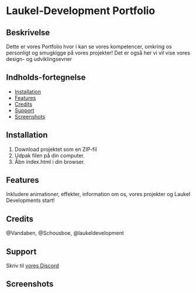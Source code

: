 # Laukel-Development Portfolio

## Beskrivelse
Dette er vores Portfolio hvor i kan se vores kompetencer, omkring os personligt og smugkigge på vores projekter! Det er også her vi vil vise vores design- og udviklingsevner


## Indholds-fortegnelse
- [Installation](#installation)
- [Features](#features)
- [Credits](#Credits)
- [Support](#support)
- [Screenshots](#screenshots)

## Installation
1. Download projektet som en ZIP-fil
2. Udpak filen på din computer.
3. Åbn index.html i din browser.

## Features
Inkludere animationer, effekter, information om os, vores projekter og Laukel Developments start! 

## Credits
@Vandaben, @Schousboe, @laukeldevelopment

## Support
Skriv til [vores Discord](https://Discord.gg/Vores-discord)

## Screenshots


